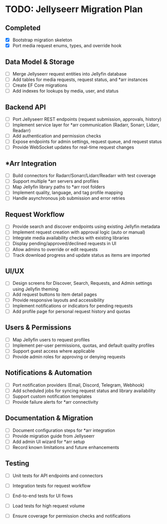 # TODO: Jellyseerr Migration Plan

## Completed
- [x] Bootstrap migration skeleton
- [x] Port media request enums, types, and override hook

## Data Model & Storage
- [ ] Merge Jellyseerr request entities into Jellyfin database
- [ ] Add tables for media requests, request status, and *arr instances
- [ ] Create EF Core migrations
- [ ] Add indexes for lookups by media, user, and status

## Backend API
- [ ] Port Jellyseerr REST endpoints (request submission, approvals, history)
- [ ] Implement service layer for *arr communication (Radarr, Sonarr, Lidarr, Readarr)
- [ ] Add authentication and permission checks
- [ ] Expose endpoints for admin settings, request queue, and request status
- [ ] Provide WebSocket updates for real-time request changes

## *Arr Integration
- [ ] Build connectors for Radarr/Sonarr/Lidarr/Readarr with test coverage
- [ ] Support multiple *arr servers and profiles
- [ ] Map Jellyfin library paths to *arr root folders
- [ ] Implement quality, language, and tag profile mapping
- [ ] Handle asynchronous job submission and error retries

## Request Workflow
- [ ] Provide search and discover endpoints using existing Jellyfin metadata
- [ ] Implement request creation with approval logic (auto or manual)
- [ ] Integrate media availability checks with existing libraries
- [ ] Display pending/approved/declined requests in UI
- [ ] Allow admins to override or edit requests
- [ ] Track download progress and update status as items are imported

## UI/UX
- [ ] Design screens for Discover, Search, Requests, and Admin settings using Jellyfin theming
- [ ] Add request buttons to item detail pages
- [ ] Provide responsive layouts and accessibility
- [ ] Implement notifications or indicators for pending requests
- [ ] Add profile page for personal request history and quotas

## Users & Permissions
- [ ] Map Jellyfin users to request profiles
- [ ] Implement per-user permissions, quotas, and default quality profiles
- [ ] Support guest access where applicable
- [ ] Provide admin roles for approving or denying requests

## Notifications & Automation
- [ ] Port notification providers (Email, Discord, Telegram, Webhook)
- [ ] Add scheduled jobs for syncing request status and library availability
- [ ] Support custom notification templates
- [ ] Provide failure alerts for *arr connectivity

## Documentation & Migration
- [ ] Document configuration steps for *arr integration
- [ ] Provide migration guide from Jellyseerr
- [ ] Add admin UI wizard for *arr setup
- [ ] Record known limitations and future enhancements

## Testing
- [ ] Unit tests for API endpoints and connectors
- [ ] Integration tests for request workflow
- [ ] End-to-end tests for UI flows
- [ ] Load tests for high request volume
- [ ] Ensure coverage for permission checks and notifications

